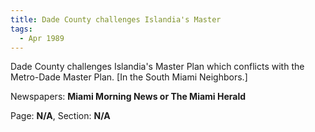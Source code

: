 ```yaml
---  
title: Dade County challenges Islandia's Master  
tags:  
  - Apr 1989  
---  
```

  
Dade County challenges Islandia's Master Plan which conflicts with the Metro-Dade Master Plan. [In the South Miami Neighbors.]  
  
Newspapers: **Miami Morning News or The Miami Herald**  
  
Page: **N/A**, Section: **N/A** 
